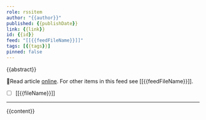 ```yaml
---
role: rssitem
author: "{{author}}"
published: {{publishDate}}
link: {{link}}
id: {{id}}
feed: "[[{{feedFileName}}]]"
tags: [{{tags}}]
pinned: false
---
```

{{abstract}}

🔗Read article [online]({{link}}). For other items in this feed see [[{{feedFileName}}]].

- [ ] [[{{fileName}}]]
- - -
{{content}}